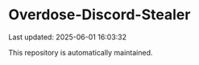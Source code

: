 # Overdose-Discord-Stealer

Last updated: 2025-06-01 16:03:32

This repository is automatically maintained.
